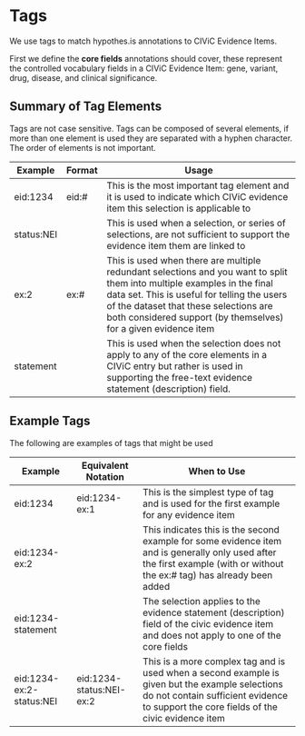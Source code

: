 # Tags

We use tags to match hypothes.is annotations to CIViC Evidence Items.

First we define the **core fields** annotations should cover, these represent the controlled vocabulary fields in a CIViC Evidence Item: gene, variant, drug, disease, and clinical significance.

## Summary of Tag Elements

Tags are not case sensitive. Tags can be composed of several elements, if more than one element is used they are separated with a hyphen character. The order of elements is not important.

| Example    | Format | Usage                                                                                                                                                                                                                                                                              |
| ---------- | ------ | ---------------------------------------------------------------------------------------------------------------------------------------------------------------------------------------------------------------------------------------------------------------------------------- |
| eid:1234   | eid:#  | This is the most important tag element and it is used to indicate which CIViC evidence item this selection is applicable to                                                                                                                                                        |
| status:NEI |        | This is used when a selection, or series of selections, are not sufficient to support the evidence item them are linked to                                                                                                                                                         |
| ex:2       | ex:#   | This is used when there are multiple redundant selections and you want to split them into multiple examples in the final data set. This is useful for telling the users of the dataset that these selections are both considered support (by themselves) for a given evidence item |
| statement  |        | This is used when the selection does not apply to any of the core elements in a CIViC entry but rather is used in supporting the free-text evidence statement (description) field.                                                                                                 |

## Example Tags

The following are examples of tags that might be used

| Example                  | Equivalent Notation      | When to Use                                                                                                                                                                               |
| ------------------------ | ------------------------ | ----------------------------------------------------------------------------------------------------------------------------------------------------------------------------------------- |
| eid:1234                 | eid:1234-ex:1            | This is the simplest type of tag and is used for the first example for any evidence item                                                                                                  |
| eid:1234-ex:2            |                          | This indicates this is the second example for some evidence item and is generally only used after the first example (with or without the ex:# tag) has already been added                 |
| eid:1234-statement       |                          | The selection applies to the evidence statement (description) field of the civic evidence item and does not apply to one of the core fields                                               |
| eid:1234-ex:2-status:NEI | eid:1234-status:NEI-ex:2 | This is a more complex tag and is used when a second example is given but the example selections do not contain sufficient evidence to support the core fields of the civic evidence item |
